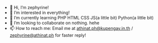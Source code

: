 - 👋 Hi, I’m zephyrine!
- 👀 I’m interested in everything!
- 🌱 I’m currently learning PHP HTML CSS JS(a little bit) Python(a little bit)
- 💞️ I’m looking to collaborate on nothing. hehe
- 📫 How to reach me: Email me at athinat.ph@kupengay.in.th / zephyrine@athinat.ph for faster reply!

<!---
Kookiezeee/Kookiezeee is a ✨ special ✨ repository because its `README.md` (this file) appears on your GitHub profile.
You can click the Preview link to take a look at your changes.
--->
